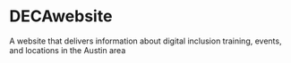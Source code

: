 # DECAwebsite
A website that delivers information about digital inclusion training, events, and locations in the Austin area
